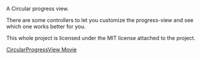 A Circular progress view.

There are some controllers to let you customize the progress-view and see which one works better for you.

This whole project is licensed under the MIT license attached to the project.


[CircularProgressView Movie](https://user-images.githubusercontent.com/54685446/122641048-ffbd9680-d117-11eb-8032-a68a799089fb.MOV)

